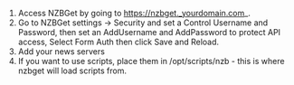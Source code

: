 1. Access NZBGet by going to https://nzbget._yourdomain.com_.
2. Go to NZBGet settings -> Security and set a Control Username and Password, then set an AddUsername and AddPassword to protect API access, Select Form Auth then click Save and Reload.
3. Add your news servers
4. If you want to use scripts, place them in /opt/scripts/nzb - this is where nzbget will load scripts from.